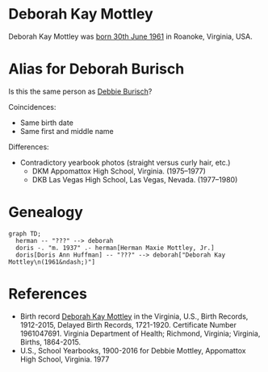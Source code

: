 # Deborah Kay Mottley

Deborah Kay Mottley was [born 30th June 1961](https://www.ancestry.com/discoveryui-content/view/3286172:9277) in Roanoke, Virginia, USA.

# Alias for Deborah Burisch

Is this the same person as [Debbie Burisch](burisch_deborah.md)?

Coincidences:

* Same birth date
* Same first and middle name

Differences:

* Contradictory yearbook photos (straight versus curly hair, etc.)
  * DKM Appomattox High School, Virginia. (1975&ndash;1977)
  * DKB Las Vegas High School, Las Vegas, Nevada. (1977&ndash;1980)

# Genealogy

```mermaid
graph TD;
  herman -- "???" --> deborah
  doris -. "m. 1937" .- herman[Herman Maxie Mottley, Jr.]
  doris[Doris Ann Huffman] -- "???" --> deborah["Deborah Kay Mottley\n(1961&ndash;)"]
```



# References

- Birth record [Deborah Kay Mottley](https://www.ancestry.com/discoveryui-content/view/3286172:9277) in the Virginia, U.S., Birth Records, 1912-2015, Delayed Birth Records, 1721-1920. Certificate Number 1961047691. Virginia Department of  Health; Richmond, Virginia; Virginia, Births, 1864-2015.
- U.S., School Yearbooks, 1900-2016 for Debbie Mottley, Appomattox High School, Virginia. 1977